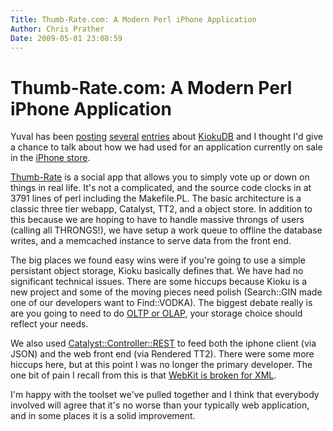 ```yaml
---
Title: Thumb-Rate.com: A Modern Perl iPhone Application  
Author: Chris Prather
Date: 2009-05-01 23:08:59
---
```


# Thumb-Rate.com: A Modern Perl iPhone Application
Yuval has been [posting][1] [several][2] [entries][3] about [KiokuDB][4] and I
thought I'd give a chance to talk about how we had used for an application
currently on sale in the [iPhone store][5]. 

[Thumb-Rate][6] is a social app that allows you to simply vote up or down on
things in real life. It's not a complicated, and the source code clocks in at
3791 lines of perl including the Makefile.PL. The basic architecture is a
classic three tier webapp, Catalyst, TT2, and a object store. In addition to
this because we are hoping to have to handle massive throngs of users (calling
all THRONGS!), we have setup a work queue to offline the database writes, and
a memcached instance to serve data from the front end.

The big places we found easy wins were if you're going to use a simple
persistant object storage, Kioku basically defines that. We have had no
significant technical issues. There are some hiccups because Kioku is a new
project and some of the moving pieces need polish (Search::GIN made one of our
developers want to Find::VODKA). The biggest debate really is are you going to
need to do [OLTP or OLAP][3], your storage choice should reflect your needs.

We also used [Catalyst::Controller::REST][7] to feed both the iphone client
(via JSON) and the web front end (via Rendered TT2). There were some more
hiccups here, but at this point I was no longer the primary developer. The one
bit of pain I recall from this is that [WebKit is broken for XML][8].

I'm happy with the toolset we've pulled together and I think that everybody
involved will agree that it's no worse than your typically web application,
and in some places it is a solid improvement.

[1]: http://blog.woobling.org/2009/05/kiokudb.html
[2]: http://blog.woobling.org/2009/05/using-kiokudb-in-catalyst-applications.html
[3]: http://blog.woobling.org/2009/05/oltp-vs-reporting.html
[4]: http://search.cpan.org/dist/KiokuDB/
[5]: http://itunes.apple.com/WebObjects/MZStore.woa/wa/viewSoftware?id=310098205&mt=8
[6]: http://www.thumb-rate.com/
[7]: http://search.cpan.org/dist/Catalyst-Controller-REST/
[8]: http://chris.prather.org/webkit-breaks-rest-apps/
